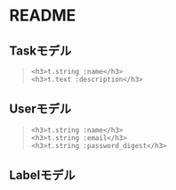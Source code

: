 # README

## Taskモデル  
> `<h3>t.string :name</h3>`  
`<h3>t.text :description</h3>`  

## Userモデル  
> `<h3>t.string :name</h3>`    
`<h3>t.string :email</h3>`  
`<h3>t.string :password_digest</h3>`  

## Labelモデル

